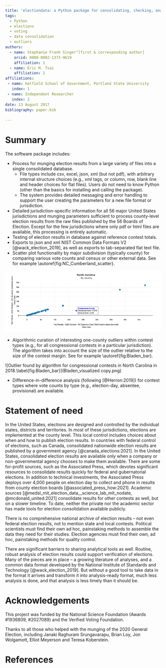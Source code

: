 ```yaml
---
title: 'electiondata: a Python package for consolidating, checking, analyzing, visualizing and exporting election results'
tags:
  - Python
  - elections
  - voting
  - data consolidation
  - outliers
authors:
  - name: Stephanie Frank Singer^[first & corresponding author]
    orcid: 0000-0002-1373-9619
    affiliation: 1
  - name: Eric M. Tsai
    affiliation: 2
affiliations:
 - name: Hatfield School of Government, Portland State University
   index: 1
 - name: Independent Researcher
   index: 2
date: 13 August 2017
bibliography: paper.bib

---
```


# Summary

The software package includes:

- Process for munging election results from a large variety of files into a single consolidated database. 
  - File types include csv, excel, json, xml (but not pdf), with arbitrary internal structure choices (e.g., xml tags, or column, row, blank line and header choices for flat files). Users do not need to know Python (other than the basics for installing and calling the package).
   - The system provides detailed messaging and error handling to support the user creating the parameters for a new file format or jurisdiction.
- Detailed jurisdiction-specific information for all 56 major United States jurisdictions and munging parameters sufficient to process county-level election results from the raw files published by the 56 Boards of Election. Except for the few jurisdictions where only pdf or html files are available, this processing is entirely automatic.
- Testing of election results in database against reference contest totals.
- Exports to json and xml NIST Common Data Formats V2 [@wack_election_2019], as well as exports to tab-separated flat text file.
- Scatter plot functionality by major subdivision (typically county) for comparing various vote counts and census or other external data. See for example \autoref{fig:NC_Cumberland_scatter}.

![Sample scatter plot comparing absentee ballot counts for two candidates in different contests.\label{fig:NC_Cumberland_scatter}](Newby_vs_Forest_abs.png)

- Algorithmic curation of interesting one-county outliers within contest types (e.g., for all congressional contests in a particular jurisdiction). The algorithm takes into account the size of the outlier relative to the size of the contest margin. See for example \autoref{fig:Bladen_bar}. 

![Outlier found by algorithm for congressional contests in North Carolina in 2018.\label{fig:Bladen_bar}](Bladen_visualized copy.png)

- Difference-in-difference analysis (following [@Herron:2019]) for contest types where vote counts by type (e.g., election-day, absentee, provisional) are available.

# Statement of need

In the United States, elections are designed and controlled by the individual states, districts and territories. In most of these jurisdictions, elections are implemented at the county level. This local control includes choices about when and how to publish election results. In countries with federal control of elections, such as Canada, consolidated nationwide election results are published by a government agency [@canada_elections:2021]. In the United States, consolidated election results are available only when a company or non-governmental agency chooses to make them available. There are some for-profit sources, such as the Associated Press, which devotes significant resources to consolidate results quickly for federal and gubernatorial elections. In addition to technical investments, the Associated Press deploys over 4,000 people on election day to collect and phone in results from county election boards [@associated_press_how:2021].  Academic sources [@medsl_mit_election_data__science_lab_mit_nodate, @mcdonald_united:2021] consolidate results for other contests as well, but on a slower timeline. To date, neither the private nor the academic sector has made tools for election consolidation available publicly. 

There is no comprehensive national archive of election results – not even federal election results, not to mention state and local contests.  Political scientists must find their own ad hoc, painstaking methods to assemble the data they need for their studies. Election agencies must find their own, ad hoc, painstaking methods for quality control. 

There are significant barriers to sharing analytical tools as well. Routine, robust analysis of election results could support verification of elections. Many of the pieces are in place – a growing literature of analyses, and a common data format developed by the National Institute of Standards and Technology [@wack_election_2019]. But without a good tool to take data in the format it arrives and transform it into analysis-ready format, much less analysis is done, and that analysis is less timely than it should be.

# Acknowledgements
This project was funded by the National Science Foundation (Awards #1936809, #2027089) and the Verified Voting Foundation. 

Thanks to all those who helped with the munging of the 2020 General Election, including Janaki Raghuram Srungavarapu, Brian Loy, Jon Wolgamott, Elliot Meyerson and Teresa Koberstein.

# References
